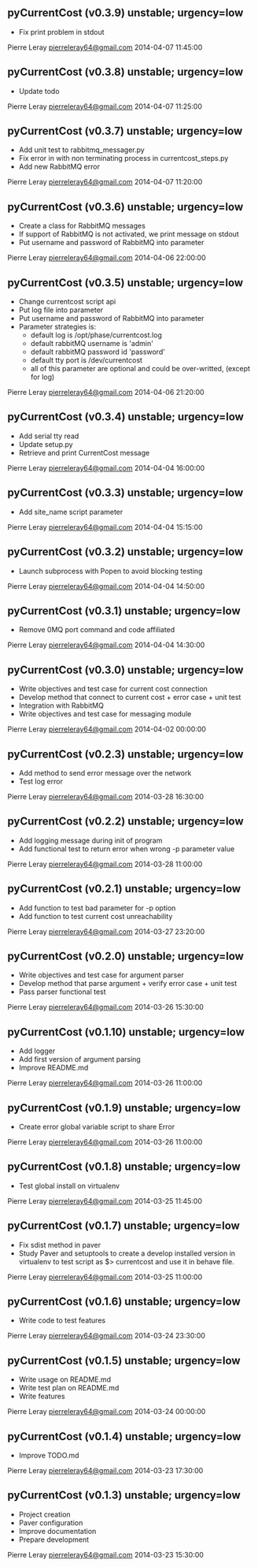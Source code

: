 pyCurrentCost (v0.3.9) unstable; urgency=low
--------------------------------------------

* Fix print problem in stdout

Pierre Leray <pierreleray64@gmail.com>  2014-04-07 11:45:00

pyCurrentCost (v0.3.8) unstable; urgency=low
--------------------------------------------

* Update todo

Pierre Leray <pierreleray64@gmail.com>  2014-04-07 11:25:00

pyCurrentCost (v0.3.7) unstable; urgency=low
--------------------------------------------

* Add unit test to rabbitmq_messager.py
* Fix error in with non terminating process in currentcost_steps.py
* Add new RabbitMQ error

Pierre Leray <pierreleray64@gmail.com>  2014-04-07 11:20:00

pyCurrentCost (v0.3.6) unstable; urgency=low
--------------------------------------------

* Create a class for RabbitMQ messages
* If support of RabbitMQ is not activated, we print message on stdout
* Put username and password of RabbitMQ into parameter

Pierre Leray <pierreleray64@gmail.com>  2014-04-06 22:00:00

pyCurrentCost (v0.3.5) unstable; urgency=low
--------------------------------------------

* Change currentcost script api
* Put log file into parameter
* Put username and password of RabbitMQ into parameter
* Parameter strategies is:
    * default log is /opt/phase/currentcost.log
    * default rabbitMQ username is 'admin'
    * default rabbitMQ password id 'password'
    * default tty port is /dev/currentcost
    * all of this parameter are optional and could be over-writted, (except for log)

Pierre Leray <pierreleray64@gmail.com>  2014-04-06 21:20:00

pyCurrentCost (v0.3.4) unstable; urgency=low
--------------------------------------------

* Add serial tty read
* Update setup.py
* Retrieve and print CurrentCost message

Pierre Leray <pierreleray64@gmail.com>  2014-04-04 16:00:00

pyCurrentCost (v0.3.3) unstable; urgency=low
--------------------------------------------

* Add site_name script parameter

Pierre Leray <pierreleray64@gmail.com>  2014-04-04 15:15:00

pyCurrentCost (v0.3.2) unstable; urgency=low
--------------------------------------------

* Launch subprocess with Popen to avoid blocking testing

Pierre Leray <pierreleray64@gmail.com>  2014-04-04 14:50:00

pyCurrentCost (v0.3.1) unstable; urgency=low
--------------------------------------------

* Remove 0MQ port command and code affiliated

Pierre Leray <pierreleray64@gmail.com>  2014-04-04 14:30:00

pyCurrentCost (v0.3.0) unstable; urgency=low
--------------------------------------------

* Write objectives and test case for current cost connection
* Develop method that connect to current cost + error case + unit test
* Integration with RabbitMQ
* Write objectives and test case for messaging module

Pierre Leray <pierreleray64@gmail.com>  2014-04-02 00:00:00

pyCurrentCost (v0.2.3) unstable; urgency=low
--------------------------------------------

* Add method to send error message over the network
* Test log error

Pierre Leray <pierreleray64@gmail.com>  2014-03-28 16:30:00

pyCurrentCost (v0.2.2) unstable; urgency=low
--------------------------------------------

* Add logging message during init of program
* Add functional test to return error when wrong -p parameter value

Pierre Leray <pierreleray64@gmail.com>  2014-03-28 11:00:00

pyCurrentCost (v0.2.1) unstable; urgency=low
--------------------------------------------

* Add function to test bad parameter for -p option
* Add function to test current cost unreachability

Pierre Leray <pierreleray64@gmail.com>  2014-03-27 23:20:00

pyCurrentCost (v0.2.0) unstable; urgency=low
--------------------------------------------

* Write objectives and test case for argument parser
* Develop method that parse argument + verify error case + unit test
* Pass parser functional test

Pierre Leray <pierreleray64@gmail.com>  2014-03-26 15:30:00

pyCurrentCost (v0.1.10) unstable; urgency=low
---------------------------------------------

* Add logger
* Add first version of argument parsing
* Improve README.md

Pierre Leray <pierreleray64@gmail.com>  2014-03-26 11:00:00

pyCurrentCost (v0.1.9) unstable; urgency=low
--------------------------------------------

* Create error global variable script to share Error

Pierre Leray <pierreleray64@gmail.com>  2014-03-26 11:00:00

pyCurrentCost (v0.1.8) unstable; urgency=low
--------------------------------------------

* Test global install on virtualenv

Pierre Leray <pierreleray64@gmail.com>  2014-03-25 11:45:00

pyCurrentCost (v0.1.7) unstable; urgency=low
--------------------------------------------

* Fix sdist method in paver
* Study Paver and setuptools to create a develop installed version in virtualenv to test script as $> currentcost and use it in behave file.

Pierre Leray <pierreleray64@gmail.com>  2014-03-25 11:00:00

pyCurrentCost (v0.1.6) unstable; urgency=low
--------------------------------------------

* Write code to test features

Pierre Leray <pierreleray64@gmail.com>  2014-03-24 23:30:00

pyCurrentCost (v0.1.5) unstable; urgency=low
--------------------------------------------

* Write usage on README.md
* Write test plan on README.md
* Write features 

Pierre Leray <pierreleray64@gmail.com>  2014-03-24 00:00:00

pyCurrentCost (v0.1.4) unstable; urgency=low
--------------------------------------------

* Improve TODO.md 

Pierre Leray <pierreleray64@gmail.com>  2014-03-23 17:30:00

pyCurrentCost (v0.1.3) unstable; urgency=low
--------------------------------------------

* Project creation
* Paver configuration
* Improve documentation
* Prepare development 

Pierre Leray <pierreleray64@gmail.com>  2014-03-23 15:30:00